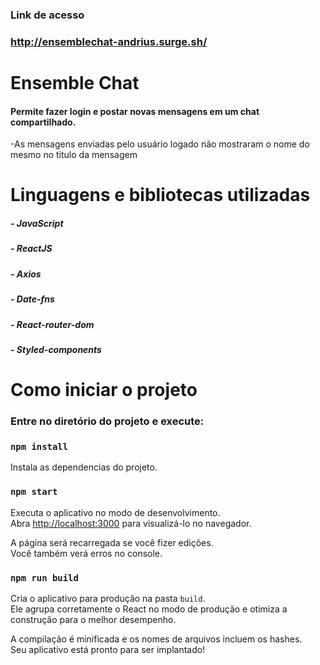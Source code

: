 ### Link de acesso
### http://ensemblechat-andrius.surge.sh/

# Ensemble Chat

#### Permite fazer login e postar novas mensagens em um chat compartilhado.
-As mensagens enviadas pelo usuário logado não mostraram o nome do mesmo no titulo da mensagem 

# Linguagens e bibliotecas utilizadas

##### - JavaScript
##### - ReactJS
##### - Axios
##### - Date-fns
##### - React-router-dom
##### - Styled-components

# Como iniciar o projeto

### Entre no diretório do projeto e execute:

### `npm install`

Instala as dependencias do projeto.

### `npm start`

Executa o aplicativo no modo de desenvolvimento.<br />
Abra [http://localhost:3000](http://localhost:3000) para visualizá-lo no navegador.

A página será recarregada se você fizer edições. <br />
Você também verá erros no console.

### `npm run build`

Cria o aplicativo para produção na pasta `build`. <br />
Ele agrupa corretamente o React no modo de produção e otimiza a construção para o melhor desempenho.

A compilação é minificada e os nomes de arquivos incluem os hashes. <br />
Seu aplicativo está pronto para ser implantado!